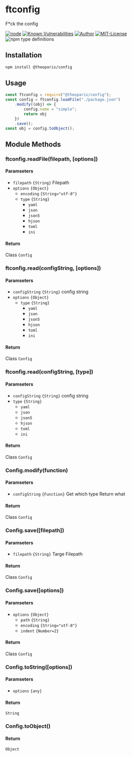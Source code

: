 # ftconfig

F*ck the config

[![node][NPM_URL]][NPM_HREF]
[![Known Vulnerabilities][SNYK_URL]][SNYK_HREF]
[![Author][AUTHOR_URL]][AUTHOR_HREF]
[![MIT-License][LICENSE_URL]][LICENSE_HREF]
![npm type definitions][TYPE_URL]

## Installation

```bash
npm install @theoparis/config
```

## Usage

```typescript
const ftconfig = require("@theoparis/config");
const config = ftconfig.loadFile("./package.json")
    .modify((obj) => {
        config.name = "simple";
        return obj
    })
    .save();
const obj = config.toObject();
```

## Module Methods

### ftconfig.readFile(filepath, [options])

#### Paramseters

- `filepath` `{String}` Filepath
- `options` `{Object}`
    + `encoding` `{String="utf-8"}`
    + `type` `{String}`
        - `yaml`
        - `json`
        - `json5`
        - `hjson`
        - `toml`
        - `ini`

#### Return

Class `Config`

### ftconfig.read(configString, [options])

#### Paramseters

- `configString` `{String}` config string
- `options` `{Object}`
    + `type` `{String}`
        - `yaml`
        - `json`
        - `json5`
        - `hjson`
        - `toml`
        - `ini`

#### Return

Class `Config`

### ftconfig.read(configString, [type])

#### Paramseters

- `configString` `{String}` config string
- `type` `{String}`
    - `yaml`
    - `json`
    - `json5`
    - `hjson`
    - `toml`
    - `ini`

#### Return

Class `Config`

### Config.modify(function)

#### Paramseters

- `configString` `{Function}` Get which type Return what

#### Return

Class `Config`

### Config.save([filepath])

#### Paramseters

- `filepath` `{String}` Targe Filepath

#### Return

Class `Config`

### Config.save([options])

#### Paramseters

- `options` `{Object}`
    + `path` `{String}`
    + `encoding` `{String="utf-8"}`
    + `indent` `{Number=2}`

#### Return

Class `Config`

### Config.toString([options])

#### Paramseters

- `options` `{any}`

#### Return

`String`

### Config.toObject()

#### Return

`Object`

[NPM_URL]: https://img.shields.io/node/v/ftconfig.svg?style=flat-square&maxAge=600

[NPM_HREF]: https://www.npmjs.com/package/ftconfig

[TRAVIS_URL]: https://img.shields.io/travis/creepinson/ftconfig/master.svg?style=flat-square&logo=travis&maxAge=600

[TRAVIS_HREF]: https://travis-ci.org/creepinson/ftconfig

[COVERALLS_URL]: https://img.shields.io/coveralls/github/creepinson/ftconfig/master.svg?style=flat-square&maxAge=600

[COVERALLS_HREF]: https://coveralls.io/github/creepinson/ftconfig

[SNYK_URL]: https://snyk.io/test/github/creepinson/ftconfig/badge.svg?style=flat-square&maxAge=600

[SNYK_HREF]: https://snyk.io/test/github/creepinson/ftconfig

[AUTHOR_URL]: https://img.shields.io/badge/Author-creepinson-blue.svg?style=flat-square&maxAge=7200

[AUTHOR_HREF]: https://github.com/creepinson

[LICENSE_URL]: https://img.shields.io/github/license/creepinson/ftconfig.svg?style=flat-square&maxAge=7200

[LICENSE_HREF]: https://opensource.org/licenses/MIT

[TYPE_URL]: https://img.shields.io/npm/types/@theoparis/config?style=flat-square

